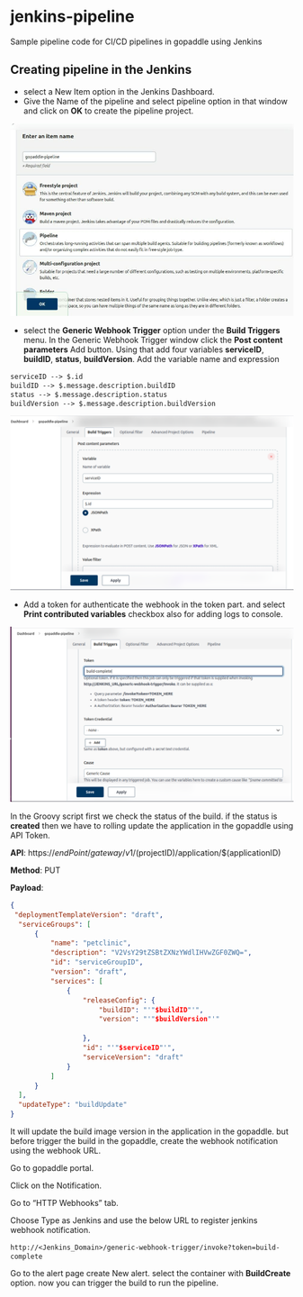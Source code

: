 # jenkins-pipeline
Sample pipeline code for CI/CD pipelines in gopaddle using Jenkins

## Creating pipeline in the Jenkins

- select a New Item option in the Jenkins Dashboard.
- Give the Name of the pipeline and select pipeline option in that window and click on **OK** to create the pipeline project.

![](/assets/images/pipeline-create.jpeg)

- select the **Generic Webhook Trigger** option under the **Build Triggers** menu. In the Generic Webhook Trigger window click the **Post content parameters** Add button. Using that add four variables **serviceID**, **buildID**, **status**, **buildVersion**. Add the variable name and expression
```
serviceID --> $.id 
buildID --> $.message.description.buildID 
status --> $.message.description.status
buildVersion --> $.message.description.buildVersion
```

![](/assets/images/buildtriggers-1~2.png)

- Add a token for authenticate the webhook in the token part. and select **Print contributed variables** checkbox also for adding logs to console.

![](/assets/images/buildtriggers-token-1~2.png)

In the Groovy script first we check the status of the build. if the status is **created** then we have to rolling update the application in the gopaddle using API Token.

 **API**:  https://$endPoint/gateway/v1/$(projectID)/application/$(applicationID)
  
  **Method**: PUT
  
  **Payload**: 
  
  ```json
{
   "deploymentTemplateVersion": "draft",
	"serviceGroups": [
		{
			"name": "petclinic",
			"description": "V2VsY29tZSBtZXNzYWdlIHVwZGF0ZWQ=",
			"id": "serviceGroupID",
			"version": "draft",
			"services": [
				{
					"releaseConfig": {
						"buildID": "'"$buildID"'",
						"version": "'"$buildVersion"'"
						
					},
					"id": "'"$serviceID"'",
					"serviceVersion": "draft"
				}
			]
		}
	],
	"updateType": "buildUpdate"
}
```

It will update the build image version in the application in the gopaddle. but before trigger the build in the gopaddle, create the webhook notification using the webhook URL.

Go to gopaddle portal. 

Click on the Notification.

Go to “HTTP Webhooks” tab.

Choose Type as Jenkins and use the below URL to register jenkins webhook notification.

```
http://<Jenkins_Domain>/generic-webhook-trigger/invoke?token=build-complete
```
Go to the alert page create New alert. select the container with **BuildCreate** option. now you can trigger the build to run the pipeline.





